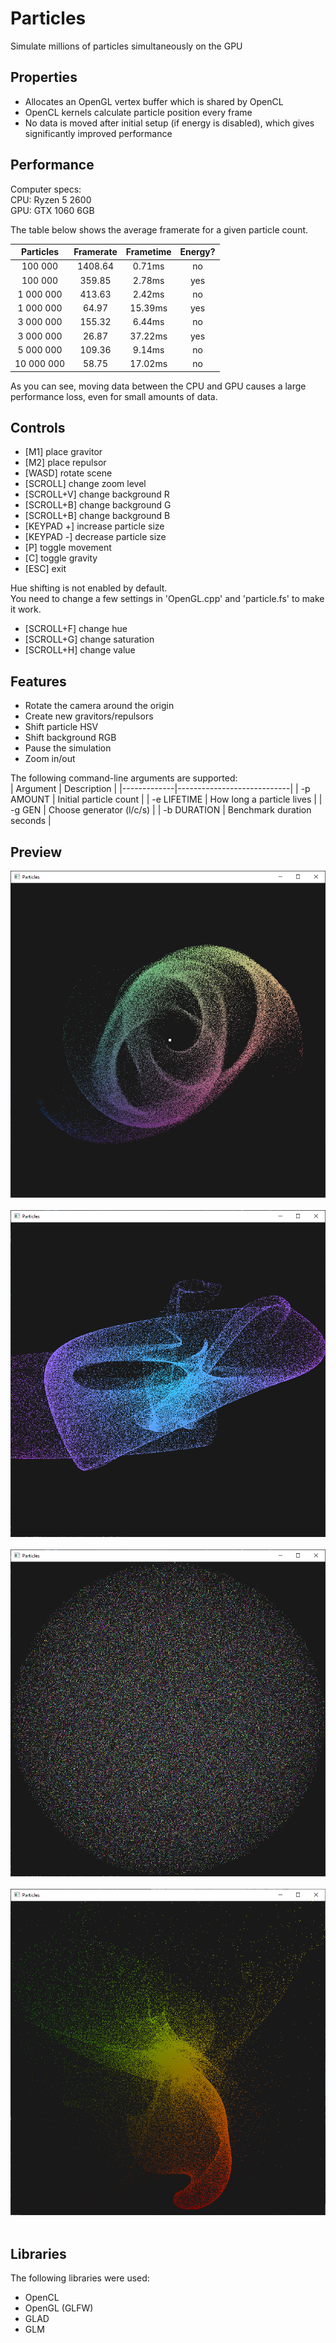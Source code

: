 # Particles
Simulate millions of particles simultaneously on the GPU

## Properties
* Allocates an OpenGL vertex buffer which is shared by OpenCL
* OpenCL kernels calculate particle position every frame
* No data is moved after initial setup (if energy is disabled), which gives significantly improved performance

## Performance
Computer specs:  
CPU: Ryzen 5 2600  
GPU: GTX 1060 6GB  

The table below shows the average framerate for a given particle count.

|  Particles | Framerate |  Frametime | Energy? |
|:----------:|:---------:|:----------:|:-------:|
|    100 000 |   1408.64 |     0.71ms |      no |
|    100 000 |    359.85 |     2.78ms |     yes |
|  1 000 000 |    413.63 |     2.42ms |      no |
|  1 000 000 |     64.97 |    15.39ms |     yes |
|  3 000 000 |    155.32 |     6.44ms |      no |
|  3 000 000 |     26.87 |    37.22ms |     yes |
|  5 000 000 |    109.36 |     9.14ms |      no |
| 10 000 000 |     58.75 |    17.02ms |      no |

As you can see, moving data between the CPU and GPU causes a large performance loss, even for small amounts of data.  

## Controls
* [M1] place gravitor
* [M2] place repulsor
* [WASD] rotate scene
* [SCROLL] change zoom level
* [SCROLL+V] change background R
* [SCROLL+B] change background G
* [SCROLL+B] change background B
* [KEYPAD +] increase particle size
* [KEYPAD -] decrease particle size
* [P] toggle movement
* [C] toggle gravity
* [ESC] exit

Hue shifting is not enabled by default.  
You need to change a few settings in 'OpenGL.cpp' and 'particle.fs' to make it work.
* [SCROLL+F] change hue
* [SCROLL+G] change saturation
* [SCROLL+H] change value

## Features
* Rotate the camera around the origin
* Create new gravitors/repulsors
* Shift particle HSV
* Shift background RGB
* Pause the simulation
* Zoom in/out

The following command-line arguments are supported:  
| Argument    | Description                |
|-------------|----------------------------|
| -p AMOUNT   | Initial particle count     |
| -e LIFETIME | How long a particle lives  |
| -g GEN      | Choose generator (l/c/s)   |
| -b DURATION | Benchmark duration seconds |

## Preview
![Spiral](Screenshots/Spiral.png)<br><br>
![Distance Based Fragment shader](Screenshots/Distance-based.png)<br><br>
![Rainbow Sphere](Screenshots/Rainbow%20Sphere.png)<br><br>
![Alternate Gravity](Screenshots/Alternate%20Gravity.png)<br><br>

## Libraries
The following libraries were used:  
* OpenCL
* OpenGL (GLFW)
* GLAD
* GLM
